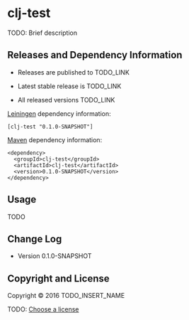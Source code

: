# clj-test

TODO: Brief description



## Releases and Dependency Information

* Releases are published to TODO_LINK

* Latest stable release is TODO_LINK

* All released versions TODO_LINK

[Leiningen] dependency information:

    [clj-test "0.1.0-SNAPSHOT"]

[Maven] dependency information:

    <dependency>
      <groupId>clj-test</groupId>
      <artifactId>clj-test</artifactId>
      <version>0.1.0-SNAPSHOT</version>
    </dependency>

[Leiningen]: http://leiningen.org/
[Maven]: http://maven.apache.org/



## Usage

TODO



## Change Log

* Version 0.1.0-SNAPSHOT



## Copyright and License

Copyright © 2016 TODO_INSERT_NAME

TODO: [Choose a license](http://choosealicense.com/)
